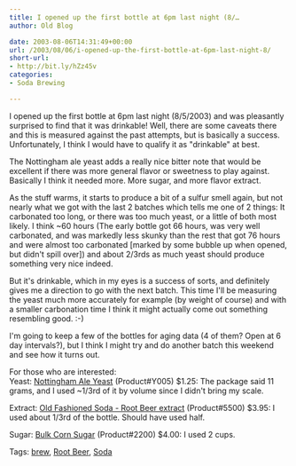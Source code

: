 ```yaml
---
title: I opened up the first bottle at 6pm last night (8/…
author: Old Blog

date: 2003-08-06T14:31:49+00:00
url: /2003/08/06/i-opened-up-the-first-bottle-at-6pm-last-night-8/
short-url:
- http://bit.ly/hZz45v
categories:
- Soda Brewing

---
```

<div class='microid-http+http:sha1:6563e9b414094eddf99c9b4014f5dde579fce4cf'>

I opened up the first bottle at 6pm last night (8/5/2003) and was pleasantly surprised to find that it was drinkable! Well, there are some caveats there and this is measured against the past attempts, but is basically a success. Unfortunately, I think I would have to qualify it as "drinkable" at best.

The Nottingham ale yeast adds a really nice bitter note that would be excellent if there was more general flavor or sweetness to play against. Basically I think it needed more. More sugar, and more flavor extract.

As the stuff warms, it starts to produce a bit of a sulfur smell again, but not nearly what we got with the last 2 batches which tells me one of 2 things: It carbonated too long, or there was too much yeast, or a little of both most likely. I think ~60 hours (The early bottle got 66 hours, was very well carbonated, and was markedly less skunky than the rest that got 76 hours and were almost too carbonated [marked by some bubble up when opened, but didn't spill over]) and about 2/3rds as much yeast should produce something very nice indeed.

But it's drinkable, which in my eyes is a success of sorts, and definitely gives me a direction to go with the next batch. This time I'll be measuring the yeast much more accurately for example (by weight of course) and with a smaller carbonation time I think it might actually come out something resembling good. :-)

I'm going to keep a few of the bottles for aging data (4 of them? Open at 6 day intervals?), but I think I might try and do another batch this weekend and see how it turns out.

For those who are interested:<br /> Yeast: <a href="http://www.northernbrewer.com/dried-yeast.html">Nottingham Ale Yeast</a> (Product#Y005) $1.25: The package said 11 grams, and I used ~1/3rd of it by volume since I didn't bring my scale.

Extract: <a href="http://www.northernbrewer.com/soda.html">Old Fashioned Soda - Root Beer extract</a> (Product#5500) $3.95: I used about 1/3rd of the bottle. Should have used half.

Sugar: <a href="http://www.northernbrewer.com/sugars.html">Bulk Corn Sugar</a> (Product#2200) $4.00: I used 2 cups.

</div>

<div class="st-post-tags">
Tags: <a href="http://www.cavort.org/tag/brew/" title="brew" rel="tag">brew</a>, <a href="http://www.cavort.org/tag/root-beer/" title="Root Beer" rel="tag">Root Beer</a>, <a href="http://www.cavort.org/tag/soda/" title="Soda" rel="tag">Soda</a><br />
</div>